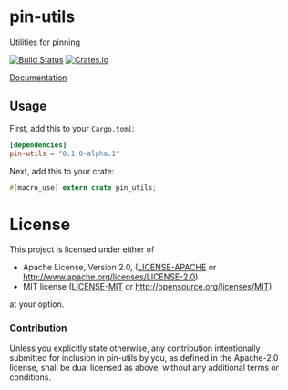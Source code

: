 # pin-utils

Utilities for pinning

[![Build Status](https://travis-ci.org/rust-lang-nursery/pin-utils.svg?branch=master)](https://travis-ci.org/rust-lang-nursery/pin-utils)
[![Crates.io](https://img.shields.io/crates/v/pin-utils.svg?maxAge=2592000)](https://crates.io/crates/pin-utils)

[Documentation](https://docs.rs/pin-utils)

## Usage

First, add this to your `Cargo.toml`:

```toml
[dependencies]
pin-utils = "0.1.0-alpha.1"
```

Next, add this to your crate:

```rust
#[macro_use] extern crate pin_utils;
```

# License

This project is licensed under either of

 * Apache License, Version 2.0, ([LICENSE-APACHE](LICENSE-APACHE) or
   http://www.apache.org/licenses/LICENSE-2.0)
 * MIT license ([LICENSE-MIT](LICENSE-MIT) or
   http://opensource.org/licenses/MIT)

at your option.

### Contribution

Unless you explicitly state otherwise, any contribution intentionally submitted
for inclusion in pin-utils by you, as defined in the Apache-2.0 license, shall be
dual licensed as above, without any additional terms or conditions.

